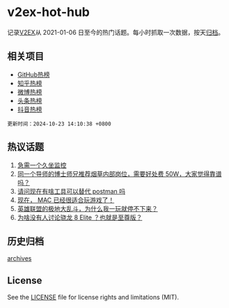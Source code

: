 # v2ex-hot-hub

 记录[V2EX](https://www.v2ex.com/)从 2021-01-06 日至今的热门话题。每小时抓取一次数据，按天[归档](archives)。
 
 ## 相关项目

- [GitHub热榜](https://github.com/it985/github-hot-hub)
- [知乎热榜](https://github.com/it985/zhihu-hot-hub)
- [微博热榜](https://github.com/it985/weibo-hot-hub)
- [头条热榜](https://github.com/it985/toutiao-hot-hub)
- [抖音热榜](https://github.com/it985/douyin-hot-hub)


 `更新时间：2024-10-23 14:10:38 +0800`

## 热议话题

1. [急需一个久坐监控](https://www.v2ex.com/t/1082707)
1. [同一个导师的博士师兄推荐烟草内部岗位，需要好处费 50W，大家觉得靠谱吗？](https://www.v2ex.com/t/1082552)
1. [请问现在有啥工具可以替代 postman 吗](https://www.v2ex.com/t/1082604)
1. [现在， MAC 已经很适合玩游戏了！](https://www.v2ex.com/t/1082612)
1. [英雄联盟的极地大乱斗，为什么我一玩就停不下来？](https://www.v2ex.com/t/1082579)
1. [为啥没有人讨论骁龙 8 Elite ？也就是至尊版？](https://www.v2ex.com/t/1082562)

## 历史归档

[archives](archives)

## License

See the [LICENSE](LICENSE) file for license rights and limitations (MIT).
